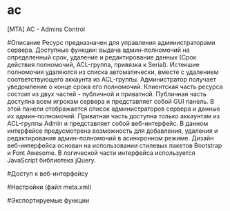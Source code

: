 # ac
[MTA] AC - Admins Control

#Описание
Ресурс предназначен для управления администраторами сервера. Доступные функции: выдача админ-полномочий на определенный срок,
удаление и редактирование данных (Срок действия полномочий, ACL-группа, привязка к Serial). Истекшие полномочия удаляются из списка
автоматически, вместе с удалением соответствующего аккаунта из ACL-группы. Администратор получает уведомление о конце срока его
полномочий. Клиентская часть ресурса состоит из двух частей - публичной и приватной. Публичная часть доступна всем игрокам сервера и
представляет собой GUI панель. В этой панели отображается список администраторов сервера и данные их админ-полномочий. Приватная часть
доступна только аккаунтам из ACL-группы Admin и представляет собой веб-интерфейс. В данном интерфейсе предусмотрена возможность для
добавления, удаления и редактирования админ-полномочий в асинхронном режиме. Дизайн веб-интерфейса основан на использовании стилевых
пакетов Bootstrap и Font Awesome. В логической части интерфейса используется JavaScript библиотека jQuery.

#Доступ к веб-интерфейсу

#Настройки (файл meta.xml)

#Экспортируемые функции

